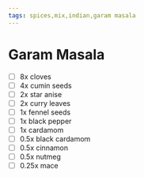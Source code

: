 ```yaml
---
tags: spices,mix,indian,garam masala
---
```


# Garam Masala

- [ ] 8x    cloves
- [ ] 4x    cumin seeds
- [ ] 2x    star anise
- [ ] 2x    curry leaves  
- [ ] 1x    fennel seeds
- [ ] 1x    black pepper
- [ ] 1x    cardamom
- [ ] 0.5x  black cardamom
- [ ] 0.5x  cinnamon
- [ ] 0.5x  nutmeg
- [ ] 0.25x mace